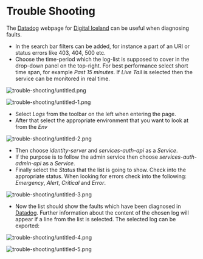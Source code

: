 # Trouble Shooting

The [Datadog](https://app.datadoghq.eu/) webpage for [Digital Iceland](https://island.is/) can be useful when diagnosing faults.

- In the search bar filters can be added, for instance a part of an URI or status errors like 403, 404, 500 etc.
- Choose the time-period which the log-list is supposed to cover in the drop-down panel on the top-right. For best performance select short time span, for example _Past 15 minutes_. If _Live Tail_ is selected then the service can be monitored in real time.

![trouble-shooting/untitled.png](trouble-shooting/untitled.png)

![trouble-shooting/untitled-1.png](trouble-shooting/untitled-1.png)

- Select _Logs_ from the toolbar on the left when entering the page.
- After that select the appropriate environment that you want to look at from the _Env_

![trouble-shooting/untitled-2.png](trouble-shooting/untitled-2.png)

- Then choose _identity-server_ and _services-auth-api_ as a _Service_.
- If the purpose is to follow the admin service then choose _services-auth-admin-api_ as a _Service_.
- Finally select the _Status_ that the list is going to show. Check into the appropriate status. When looking for errors check into the following: _Emergency_, _Alert_, _Critical_ and _Error_.

![trouble-shooting/untitled-3.png](trouble-shooting/untitled-3.png)

- Now the list should show the faults which have been diagnosed in [Datadog](https://app.datadoghq.eu/). Further information about the content of the chosen log will appear if a line from the list is selected. The selected log can be exported:

![trouble-shooting/untitled-4.png](trouble-shooting/untitled-4.png)

![trouble-shooting/untitled-5.png](trouble-shooting/untitled-5.png)
